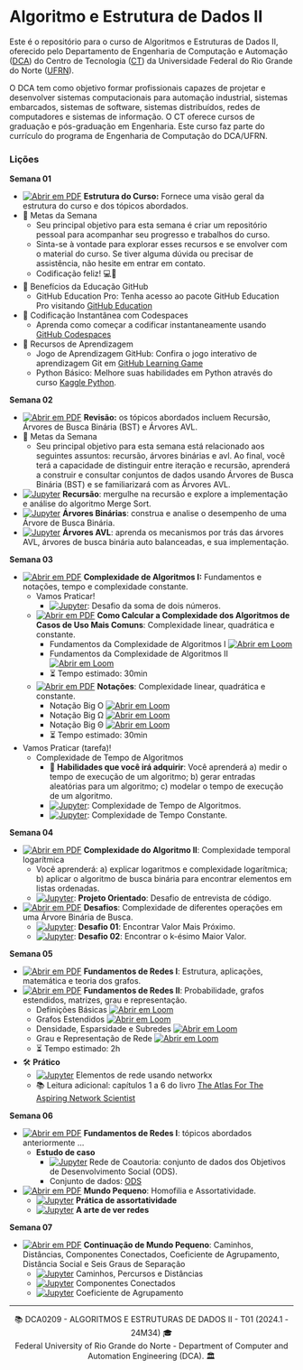 # Algoritmo e Estrutura de Dados II 

Este é o repositório para o curso de Algoritmos e Estruturas de Dados II, oferecido pelo Departamento de Engenharia de Computação e Automação ([DCA](https://www.dca.ufrn.br)) do Centro de Tecnologia ([CT](https://www.ct.ufrn.br/)) da Universidade Federal do Rio Grande do Norte ([UFRN](https://www.ufrn.br)).

O DCA tem como objetivo formar profissionais capazes de projetar e desenvolver sistemas computacionais para automação industrial, sistemas embarcados, sistemas de software, sistemas distribuídos, redes de computadores e sistemas de informação. O CT oferece cursos de graduação e pós-graduação em Engenharia. Este curso faz parte do currículo do programa de Engenharia de Computação do DCA/UFRN.

### Lições

**Semana 01**
- [![Abrir em PDF](https://img.shields.io/badge/-PDF-EC1C24?style=flat-square&logo=adobeacrobatreader)](https://github.com/ivanovitchm/datastructure/tree/main/lessons/week_01/Week_01.pdf) **Estrutura do Curso:** Fornece uma visão geral da estrutura do curso e dos tópicos abordados.
- 🎯 Metas da Semana 
    - Seu principal objetivo para esta semana é criar um repositório pessoal para acompanhar seu progresso e trabalhos do curso.
    - Sinta-se à vontade para explorar esses recursos e se envolver com o material do curso. Se tiver alguma dúvida ou precisar de assistência, não hesite em entrar em contato.
    - Codificação feliz! 💻🚀
-  🎉 Benefícios da Educação GitHub
    - GitHub Education Pro: Tenha acesso ao pacote GitHub Education Pro visitando [GitHub Education](https://education.github.com/pack)
- 🚀 Codificação Instantânea com Codespaces
    - Aprenda como começar a codificar instantaneamente usando [GitHub Codespaces](https://learn.microsoft.com/pt-pt/training/student-hub/github-codespaces-for-students)
- 📖 Recursos de Aprendizagem 
    - Jogo de Aprendizagem GitHub: Confira o jogo interativo de aprendizagem Git em [GitHub Learning Game](https://learngitbranching.js.org/)
    - Python Básico: Melhore suas habilidades em Python através do curso [Kaggle Python](https://www.kaggle.com/learn/python).

**Semana 02**
- [![Abrir em PDF](https://img.shields.io/badge/-PDF-EC1C24?style=flat-square&logo=adobeacrobatreader)](https://github.com/ivanovitchm/datastructure/tree/main/lessons/week_02/week_02.pdf) **Revisão:** os tópicos abordados incluem Recursão, Árvores de Busca Binária (BST) e Árvores AVL.
- 🎯 Metas da Semana 
    - Seu principal objetivo para esta semana está relacionado aos seguintes assuntos: recursão, árvores binárias e avl. Ao final, você terá a capacidade de distinguir entre iteração e recursão, aprenderá a construir e consultar conjuntos de dados usando Árvores de Busca Binária (BST) e se familiarizará com as Árvores AVL.
- [![Jupyter](https://img.shields.io/badge/-Notebook-191A1B?style=flat-square&logo=jupyter)](https://github.com/ivanovitchm/datastructure/tree/main/lessons/week_02/Recursion.ipynb) **Recursão**: mergulhe na recursão e explore a implementação e análise do algoritmo Merge Sort.
- [![Jupyter](https://img.shields.io/badge/-Notebook-191A1B?style=flat-square&logo=jupyter)](https://github.com/ivanovitchm/datastructure/tree/main/lessons/week_02/Binary_Trees.ipynb) **Árvores Binárias**: construa e analise o desempenho de uma Árvore de Busca Binária.
- [![Jupyter](https://img.shields.io/badge/-Notebook-191A1B?style=flat-square&logo=jupyter)](https://github.com/ivanovitchm/datastructure/tree/main/lessons/week_02/AVL.ipynb) **Árvores AVL**: aprenda os mecanismos por trás das árvores AVL, árvores de busca binária auto balanceadas, e sua implementação.


**Semana 03**
- [![Abrir em PDF](https://img.shields.io/badge/-PDF-EC1C24?style=flat-square&logo=adobeacrobatreader)](https://github.com/ivanovitchm/datastructure/tree/main/lessons/week_03/Complexity_of_Algorithms_Part_I.pdf) **Complexidade de Algoritmos I:** Fundamentos e notações, tempo e complexidade constante.
    - Vamos Praticar!
        - [![Jupyter](https://img.shields.io/badge/-Notebook-191A1B?style=flat-square&logo=jupyter)](https://github.com/ivanovitchm/datastructure/blob/main/lessons/week_03/twonumbersum.ipynb): Desafio da soma de dois números.
    - [![Abrir em PDF](https://img.shields.io/badge/-PDF-EC1C24?style=flat-square&logo=adobeacrobatreader)](https://github.com/ivanovitchm/datastructure/blob/main/lessons/week_03/Exercise_Complexity_of_Algorithms_Part_I.pdf)  **Como Calcular a Complexidade dos Algoritmos de Casos de Uso Mais Comuns**: Complexidade linear, quadrática e constante.
        - Fundamentos da Complexidade de Algoritmos I [![Abrir em Loom](https://img.shields.io/badge/-Vídeo-83DA77?style=flat-square&logo=loom)](https://www.loom.com/share/7e98eecbee0e48c1b94df1a3d1d16272)
        - Fundamentos da Complexidade de Algoritmos II [![Abrir em Loom](https://img.shields.io/badge/-Vídeo-83DA77?style=flat-square&logo=loom)](https://www.loom.com/share/ff26959483f340a38a6083e20979b0b3)
        - :hourglass_flowing_sand: Tempo estimado: 30min
    - [![Abrir em PDF](https://img.shields.io/badge/-PDF-EC1C24?style=flat-square&logo=adobeacrobatreader)](https://github.com/ivanovitchm/datastructure/blob/main/lessons/week_03/Notations.pdf)  **Notações**: Complexidade linear, quadrática e constante.
        - Notação Big O [![Abrir em Loom](https://img.shields.io/badge/-Vídeo-83DA77?style=flat-square&logo=loom)](https://www.loom.com/share/1e67c2e7b8d349c6923d341d182e28bb)
        - Notação Big <span>&Omega;</span> [![Abrir em Loom](https://img.shields.io/badge/-Vídeo-83DA77?style=flat-square&logo=loom)](https://www.loom.com/share/84067923809c45cf9979fa50d4efd5f4)
        - Notação Big <span>&Theta;</span> [![Abrir em Loom](https://img.shields.io/badge/-Vídeo-83DA77?style=flat-square&logo=loom)](https://www.loom.com/share/76f5017a6b944fedb2cd395b45071f1c)
        - :hourglass_flowing_sand: Tempo estimado: 30min
- Vamos Praticar (tarefa)!
    - Complexidade de Tempo de Algoritmos 
        - :facepunch: **Habilidades que você irá adquirir**: Você aprenderá a) medir o tempo de execução de um algoritmo; b) gerar entradas aleatórias para um algoritmo; c) modelar o tempo de execução de um algoritmo.
        - [![Jupyter](https://img.shields.io/badge/-Notebook-191A1B?style=flat-square&logo=jupyter)](https://github.com/ivanovitchm/datastructure/blob/main/lessons/week_03/Time_Complexity_of_Algorithms.ipynb): Complexidade de Tempo de Algoritmos.
        - [![Jupyter](https://img.shields.io/badge/-Notebook-191A1B?style=flat-square&logo=jupyter)](https://github.com/ivanovitchm/datastructure/blob/main/lessons/week_03/Constant_time_complexity.ipynb): Complexidade de Tempo Constante.

**Semana 04**
- [![Abrir em PDF](https://img.shields.io/badge/-PDF-EC1C24?style=flat-square&logo=adobeacrobatreader)](https://github.com/ivanovitchm/datastructure/blob/main/lessons/week_04/LogComplexity.pdf) **Complexidade do Algoritmo II**: Complexidade temporal logarítmica  
    - Você aprenderá: a) explicar logaritmos e complexidade logarítmica; b) aplicar o algoritmo de busca binária para encontrar elementos em listas ordenadas.
    - [![Jupyter](https://img.shields.io/badge/-Notebook-191A1B?style=flat-square&logo=jupyter)](https://github.com/ivanovitchm/datastructure/blob/main/lessons/week_04/Week_04_solver.ipynb): **Projeto Orientado**: Desafio de entrevista de código.
- [![Abrir em PDF](https://img.shields.io/badge/-PDF-EC1C24?style=flat-square&logo=adobeacrobatreader)](https://github.com/ivanovitchm/datastructure/blob/main/lessons/week_04/U1T3.pdf) **Desafios**: Complexidade de diferentes operações em uma Árvore Binária de Busca.
    - [![Jupyter](https://img.shields.io/badge/-Notebook-191A1B?style=flat-square&logo=jupyter)](https://github.com/ivanovitchm/datastructure/blob/main/lessons/week_04/challenge_01_closestvalue.ipynb): **Desafio 01**: Encontrar Valor Mais Próximo.
    - [![Jupyter](https://img.shields.io/badge/-Notebook-191A1B?style=flat-square&logo=jupyter)](https://github.com/ivanovitchm/datastructure/blob/main/lessons/week_04/challenge_02_kth_largest.ipynb): **Desafio 02**: Encontrar o k-ésimo Maior Valor.

**Semana 05**
- [![Abrir em PDF](https://img.shields.io/badge/-PDF-EC1C24?style=flat-square&logo=adobeacrobatreader)](https://github.com/ivanovitchm/datastructure/blob/main/lessons/week_05/Week_05a.pdf) **Fundamentos de Redes I**: Estrutura, aplicações, matemática e teoria dos grafos.
- [![Abrir em PDF](https://img.shields.io/badge/-PDF-EC1C24?style=flat-square&logo=adobeacrobatreader)](https://github.com/ivanovitchm/datastructure/blob/main/lessons/week_05/Week_05b.pdf) **Fundamentos de Redes II**: Probabilidade, grafos estendidos, matrizes, grau e representação.
    - Definições Básicas [![Abrir em Loom](https://img.shields.io/badge/-Vídeo-83DA77?style=flat-square&logo=loom)](https://www.loom.com/share/aa7b736bc2b24d599efa7b24d96edc72)
    - Grafos Estendidos [![Abrir em Loom](https://img.shields.io/badge/-Vídeo-83DA77?style=flat-square&logo=loom)](https://www.loom.com/share/8646b007d7ac4aa485430a3a7c487480)
    - Densidade, Esparsidade e Subredes [![Abrir em Loom](https://img.shields.io/badge/-Vídeo-83DA77?style=flat-square&logo=loom)](https://www.loom.com/share/49175fd385d94ae58831921cd53f715c)
    - Grau e Representação de Rede [![Abrir em Loom](https://img.shields.io/badge/-Vídeo-83DA77?style=flat-square&logo=loom)](https://www.loom.com/share/bcaf192f492a413984d7b183edf06ce2)
    - :hourglass_flowing_sand: Tempo estimado: 2h
- 🛠 **Prático**
    - [![Jupyter](https://img.shields.io/badge/-Notebook-191A1B?style=flat-square&logo=jupyter)](https://github.com/ivanovitchm/datastructure/tree/main/lessons/week_05/[NetworkX]_Network_Elements.ipynb) Elementos de rede usando networkx 
    - :books: Leitura adicional: capítulos 1 a 6 do livro [The Atlas For The Aspiring Network Scientist](https://www.networkatlas.eu/)
 
**Semana 06**
- [![Abrir em PDF](https://img.shields.io/badge/-PDF-EC1C24?style=flat-square&logo=adobeacrobatreader)](https://github.com/ivanovitchm/datastructure/blob/main/lessons/week_06/week_06.pdf) **Fundamentos de Redes I**: tópicos abordados anteriormente ...
    - **Estudo de caso**
        - [![Jupyter](https://img.shields.io/badge/-Notebook-191A1B?style=flat-square&logo=jupyter)](https://github.com/ivanovitchm/datastructure/tree/main/lessons/week_06/SDG.ipynb) Rede de Coautoria: conjunto de dados dos Objetivos de Desenvolvimento Social (ODS).
        - Conjunto de dados: [ODS](https://github.com/ivanovitchm/datastructure/blob/main/lessons/week_06/SDG_9_ufrn.csv)
- [![Abrir em PDF](https://img.shields.io/badge/-PDF-EC1C24?style=flat-square&logo=adobeacrobatreader)](https://github.com/ivanovitchm/datastructure/blob/main/lessons/week_06/small_world.pdf) **Mundo Pequeno**: Homofilia e Assortatividade.
    - [![Jupyter](https://img.shields.io/badge/-Notebook-191A1B?style=flat-square&logo=jupyter)](https://github.com/ivanovitchm/datastructure/blob/main/lessons/week_06/assortativity.ipynb) **Prática de assortatividade**
    - [![Jupyter](https://img.shields.io/badge/-Notebook-191A1B?style=flat-square&logo=jupyter)](https://github.com/ivanovitchm/datastructure/blob/main/lessons/week_06/networkX.ipynb) **A arte de ver redes**

**Semana 07**
- [![Abrir em PDF](https://img.shields.io/badge/-PDF-EC1C24?style=flat-square&logo=adobeacrobatreader)](https://github.com/ivanovitchm/datastructure/blob/main/lessons/week_07/Small_World_II.pdf) **Continuação de Mundo Pequeno**: Caminhos, Distâncias, Componentes Conectados, Coeficiente de Agrupamento, Distância Social e Seis Graus de Separação
    - [![Jupyter](https://img.shields.io/badge/-Notebook-191A1B?style=flat-square&logo=jupyter)](https://github.com/ivanovitchm/datastructure/blob/main/lessons/week_07/Walks_Paths_and_Distances.ipynb) Caminhos, Percursos e Distâncias
    - [![Jupyter](https://img.shields.io/badge/-Notebook-191A1B?style=flat-square&logo=jupyter)](https://github.com/ivanovitchm/datastructure/blob/main/lessons/week_07/Connected_Components.ipynb) Componentes Conectados
    - [![Jupyter](https://img.shields.io/badge/-Notebook-191A1B?style=flat-square&logo=jupyter)](https://github.com/ivanovitchm/datastructure/blob/main/lessons/week_07/Clustering_Coefficient.ipynb) Coeficiente de Agrupamento  
---
<div align="center">
  📚 DCA0209 - ALGORITMOS E ESTRUTURAS DE DADOS II - T01 (2024.1 - 24M34) 🎓 <br/>
  Federal University of Rio Grande do Norte - Department of Computer and Automation Engineering (DCA). 🏛️
</div>
